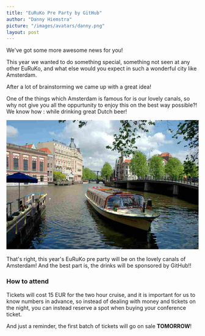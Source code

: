 ```yaml
---
title: "EuRuKo Pre Party by GitHub"
author: "Danny Hiemstra"
picture: "/images/avatars/danny.png"
layout: post
---
```

We've got some more awesome news for you!

This year we wanted to do something special, something not seen at any other EuRuKo, and what else would you expect in such a wonderful city like Amsterdam.

After a lot of brainstorming we came up with a great idea!

One of the things which Amsterdam is famous for is our lovely canals, so why not give you all the oppurtunity to enjoy this on the best way possible?! We know how : while drinking great Dutch beer!

![Canel boats](/images/blog/canel-boat.png)

That's right, this year's EuRuKo pre party will be on the lovely canals of Amsterdam! And the best part is, the drinks will be sponsored by GitHub!!

### How to attend

Tickets will cost 15 EUR for the two hour cruise, and it is important for us to know numbers in advance, so instead of dealing with money and tickets on the night, you can instead reserve a spot when buying your conference ticket.

And just a reminder, the first batch of tickets will go on sale **TOMORROW**!